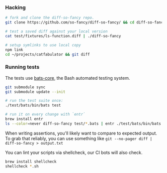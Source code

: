 ### Hacking

```sh
# fork and clone the diff-so-fancy repo.
git clone https://github.com/so-fancy/diff-so-fancy/ && cd diff-so-fancy

# test a saved diff against your local version
cat test/fixtures/ls-function.diff | ./diff-so-fancy

# setup symlinks to use local copy
npm link
cd ~/projects/catfabulator && git diff
```

### Running tests

The tests use [bats-core](https://bats-core.readthedocs.io/en/latest/index.html), the Bash automated testing system.

```sh
git submodule sync
git submodule update --init

# run the test suite once:
./test/bats/bin/bats test

# run it on every change with `entr`
brew install entr
ls --color=never diff-so-fancy test/*.bats | entr ./test/bats/bin/bats test
```

When writing assertions, you'll likely want to compare to expected output. To grab that reliably, you can use something like `git --no-pager diff | diff-so-fancy > output.txt`

You can lint your scripts via shellcheck, our CI bots will also check.

```sh
brew install shellcheck
shellcheck *.sh
```
